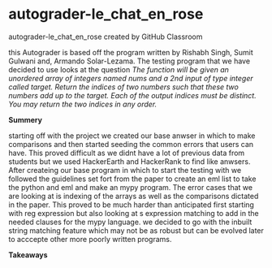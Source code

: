 # autograder-le_chat_en_rose
autograder-le_chat_en_rose created by GitHub Classroom

this Autograder is based off the program written by Rishabh Singh, Sumit Gulwani and, Armando Solar-Lezama. The testing program that we have decided to use looks at the
question *The function will be given an unordered array of integers named nums and a 2nd input of type integer called target. Return the indices of two numbers such that these two numbers add up to the target. Each of the output indices must be distinct. You may return the two indices in any order.*

**Summery**


starting off with the project we created our base anwser in which to make comparisons and then started seeding the common errors that users can have. This proved difficult as we didnt have a lot of previous data from students but we used HackerEarth and HackerRank to find like anwsers.
After createing our base program in which to start the testing with we followed the guidelines set fort from the paper to create an eml list to take the python and eml and make an mypy program. The error cases that we are looking at is indexing of the arrays as well as the comparisons dictated in the paper. This proved to be much harder than anticipated first starting with reg expression but also looking at s expression matching to add in the needed clauses for the mypy language. we decided to go with the inbuilt string matching feature which may not be as robust but can be evolved later to acccepte other more poorly written programs. 

**Takeaways**
